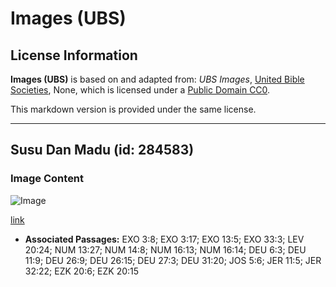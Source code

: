 # Images (UBS)

## License Information

**Images (UBS)** is based on and adapted from: _UBS Images_, [United Bible Societies](https://unitedbiblesocieties.org/), None, which is licensed under a [Public Domain CC0](https://creativecommons.org/public-domain/cc0/).

This markdown version is provided under the same license.



--------------------------------

## Susu Dan Madu (id: 284583)

### Image Content

![Image](https://cdn.aquifer.bible/aquifer-content/resources/Media/WEB-0630_milk_and_honey.jpg)

[link](https://cdn.aquifer.bible/aquifer-content/resources/Media/WEB-0630_milk_and_honey.jpg)

* **Associated Passages:** EXO 3:8; EXO 3:17; EXO 13:5; EXO 33:3; LEV 20:24; NUM 13:27; NUM 14:8; NUM 16:13; NUM 16:14; DEU 6:3; DEU 11:9; DEU 26:9; DEU 26:15; DEU 27:3; DEU 31:20; JOS 5:6; JER 11:5; JER 32:22; EZK 20:6; EZK 20:15

